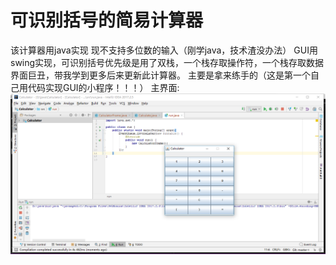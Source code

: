 # 可识别括号的简易计算器
该计算器用java实现
现不支持多位数的输入（刚学java，技术渣没办法）
GUI用swing实现，可识别括号优先级是用了双栈，一个栈存取操作符，一个栈存取数据
界面巨丑，带我学到更多后来更新此计算器。
主要是拿来练手的（这是第一个自己用代码实现GUI的小程序！！！）
主界面:
![](./images/1.png)